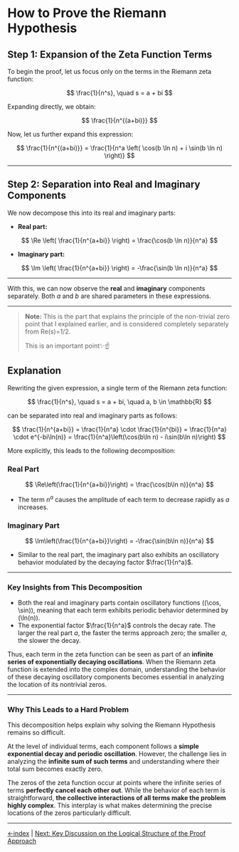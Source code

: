 # How to Prove the Riemann Hypothesis

## **Step 1: Expansion of the Zeta Function Terms**

To begin the proof, let us focus only on the terms in the Riemann zeta function:

$$
\frac{1}{n^s}, \quad s = a + bi
$$

Expanding directly, we obtain:

$$
\frac{1}{n^{(a+bi)}}
$$

Now, let us further expand this expression:

$$
\frac{1}{n^{(a+bi)}} = \frac{1}{n^a \left( \cos(b \ln n) + i \sin(b \ln n) \right)}
$$

---

## **Step 2: Separation into Real and Imaginary Components**

We now decompose this into its real and imaginary parts:

- **Real part:**

$$
\Re \left( \frac{1}{n^{a+bi}} \right) = \frac{\cos(b \ln n)}{n^a}
$$

- **Imaginary part:**

$$
\Im \left( \frac{1}{n^{a+bi}} \right) = -\frac{\sin(b \ln n)}{n^a}
$$

---

With this, we can now observe the **real** and **imaginary** components separately.
Both $a$ and $b$ are shared parameters in these expressions.

---

> **Note:**
> This is the part that explains the principle of the non-trivial zero point that I explained earlier, and is considered completely separately from Re(s)=1/2.
>
> This is an important point✨️☝️

## **Explanation**

Rewriting the given expression, a single term of the Riemann zeta function:

$$
\frac{1}{n^s}, \quad s = a + bi, \quad a, b \in \mathbb{R}
$$

can be separated into real and imaginary parts as follows:

$$
\frac{1}{n^{a+bi}}
= \frac{1}{n^a} \cdot \frac{1}{n^{bi}}
= \frac{1}{n^a} \cdot e^{-bi\ln(n)}
= \frac{1}{n^a}\left(\cos(b\ln n) - i\sin(b\ln n)\right)
$$

More explicitly, this leads to the following decomposition:

### **Real Part**

$$
\Re\left(\frac{1}{n^{a+bi}}\right) = \frac{\cos(b\ln n)}{n^a}
$$

- The term $n^a$ causes the amplitude of each term to decrease rapidly as $a$ increases.

### **Imaginary Part**

$$
\Im\left(\frac{1}{n^{a+bi}}\right) = -\frac{\sin(b\ln n)}{n^a}
$$

- Similar to the real part, the imaginary part also exhibits an oscillatory behavior modulated by the decaying factor $\frac{1}{n^a}$.

---

### **Key Insights from This Decomposition**

- Both the real and imaginary parts contain oscillatory functions (\(\cos, \sin\)), meaning that each term exhibits periodic behavior determined by \(\ln(n)\).
- The exponential factor $\frac{1}{n^a}$ controls the decay rate. The larger the real part $a$, the faster the terms approach zero; the smaller $a$, the slower the decay.

Thus, each term in the zeta function can be seen as part of an **infinite series of exponentially decaying oscillations**.
When the Riemann zeta function is extended into the complex domain, understanding the behavior of these decaying oscillatory components becomes essential in analyzing the location of its nontrivial zeros.

---

### **Why This Leads to a Hard Problem**

This decomposition helps explain why solving the Riemann Hypothesis remains so difficult.

At the level of individual terms, each component follows a **simple exponential decay and periodic oscillation**. However, the challenge lies in analyzing the **infinite sum of such terms** and understanding where their total sum becomes exactly zero.

The zeros of the zeta function occur at points where the infinite series of terms **perfectly cancel each other out**.
While the behavior of each term is straightforward, **the collective interactions of all terms make the problem highly complex**. This interplay is what makes determining the precise locations of the zeros particularly difficult.

---

[←index](../README.md) | [Next: Key Discussion on the Logical Structure of the Proof Approach](how-to-prove-the-riemann-hypothesis-step-02.md)
